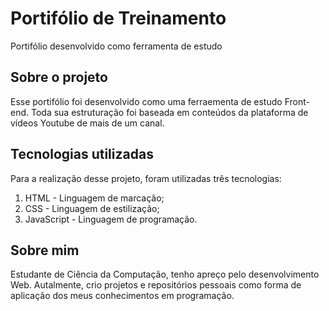 # Portifólio de Treinamento
Portifólio desenvolvido como ferramenta de estudo

## Sobre o projeto
Esse portifólio foi desenvolvido como uma ferraementa de estudo Front-end. Toda sua estruturação foi baseada em conteúdos da plataforma de vídeos Youtube de mais de um canal.

## Tecnologias utilizadas
Para a realização desse projeto, foram utilizadas três tecnologias:

1. HTML - Linguagem de marcação;
2. CSS - Linguagem de estilização;
3. JavaScript - Linguagem de programação.

## Sobre mim
Estudante de Ciência da Computação, tenho apreço pelo desenvolvimento Web. Autalmente, crio projetos e repositórios pessoais como forma de aplicação dos meus conhecimentos em programação.